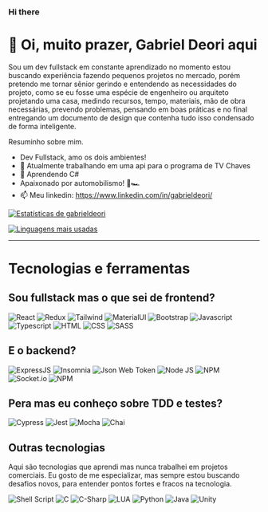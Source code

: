 ### Hi there 

# 👋 Oi, muito prazer, Gabriel Deori aqui
Sou um dev fullstack em constante aprendizado no momento estou buscando experiência fazendo pequenos projetos no mercado, porém pretendo me tornar sênior gerindo e entendendo as necessidades do projeto, como se eu fosse uma espécie de engenheiro ou arquiteto projetando uma casa, medindo recursos, tempo, materiais, mão de obra necessárias, prevendo problemas, pensando em boas práticas e no final entregando um documento de design que contenha tudo isso condensado de forma inteligente.

Resuminho sobre mim.
- Dev Fullstack, amo os dois ambientes!
- 🔭 Atualmente trabalhando em uma api para o programa de TV Chaves
- 🐍 Aprendendo C#
- Apaixonado por automobilismo! 🏁🏎️
- 📫 Meu linkedin: https://www.linkedin.com/in/gabrieldeori/

[![Estatísticas de gabrieldeori](https://github-readme-stats.vercel.app/api?username=gabrieldeori&show_icons=true&bg_color=0d1117&title_color=58a6ff&text_color=58a6ff&icon_color=e5e5e5)](https://github.com/gabrieldeori)

[![Linguagens mais usadas](https://github-readme-stats.vercel.app/api/top-langs/?username=gabrieldeori&show_icons=true&bg_color=0d1117&title_color=58a6ff&text_color=58a6ff&icon_color=e5e5e5)](https://github.com/gabrieldeori)

---

# Tecnologias e ferramentas
## Sou fullstack mas o que sei de frontend?
![React](https://img.shields.io/badge/React-20232A?style=for-the-badge&logo=react&logoColor=61DAFB)
![Redux](https://img.shields.io/badge/Redux-593D88?style=for-the-badge&logo=redux&logoColor=white)
![Tailwind](https://img.shields.io/badge/Tailwind_CSS-38B2AC?style=for-the-badge&logo=tailwind-css&logoColor=white)
![MaterialUI](https://img.shields.io/badge/Material%20UI-007FFF?style=for-the-badge&logo=mui&logoColor=white)
![Bootstrap](https://img.shields.io/badge/Bootstrap-563D7C?style=for-the-badge&logo=bootstrap&logoColor=white)
![Javascript](https://img.shields.io/badge/JavaScript-F7DF1E?style=for-the-badge&logo=javascript&logoColor=black)
![Typescript](https://img.shields.io/badge/TypeScript-007ACC?style=for-the-badge&logo=typescript&logoColor=white)
![HTML](https://img.shields.io/badge/HTML5-E34F26?style=for-the-badge&logo=html5&logoColor=white)
![CSS](https://img.shields.io/badge/CSS3-1572B6?style=for-the-badge&logo=css3&logoColor=white)
![SASS](https://img.shields.io/badge/Sass-CC6699?style=for-the-badge&logo=sass&logoColor=white)

## E o backend?
![ExpressJS](https://img.shields.io/badge/Express.js-000000?style=for-the-badge&logo=express&logoColor=white)
![Insomnia](https://img.shields.io/badge/Insomnia-5849be?style=for-the-badge&logo=Insomnia&logoColor=white)
![Json Web Token](https://img.shields.io/badge/JWT-000000?style=for-the-badge&logo=JSON%20web%20tokens&logoColor=white)
![Node JS](https://img.shields.io/badge/Node.js-339933?style=for-the-badge&logo=nodedotjs&logoColor=white)
![NPM](https://img.shields.io/badge/npm-CB3837?style=for-the-badge&logo=npm&logoColor=white)
![Socket.io](https://img.shields.io/badge/Socket.io-010101?&style=for-the-badge&logo=Socket.io&logoColor=white)
![NPM](https://img.shields.io/badge/npm-CB3837?style=for-the-badge&logo=npm&logoColor=white)

## Pera mas eu conheço sobre TDD e testes?
![Cypress](https://img.shields.io/badge/Cypress-17202C?style=for-the-badge&logo=cypress&logoColor=white)
![Jest](https://img.shields.io/badge/Jest-C21325?style=for-the-badge&logo=jest&logoColor=white)
![Mocha](https://img.shields.io/badge/Mocha-8D6748?style=for-the-badge&logo=Mocha&logoColor=white)
![Chai](https://img.shields.io/badge/chai-A30701?style=for-the-badge&logo=chai&logoColor=white)

## Outras tecnologias
Aqui são tecnologias que aprendi mas nunca trabalhei em projetos comerciais. Eu gosto de me especializar, mas sempre estou buscando desafios novos, para entender pontos fortes e fracos na tecnologia.

![Shell Script](https://img.shields.io/badge/Shell_Script-121011?style=for-the-badge&logo=gnu-bash&logoColor=white)
![C](https://img.shields.io/badge/C-00599C?style=for-the-badge&logo=c&logoColor=white)
![C-Sharp](https://img.shields.io/badge/C%23-239120?style=for-the-badge&logo=c-sharp&logoColor=white)
![LUA](https://img.shields.io/badge/Lua-2C2D72?style=for-the-badge&logo=lua&logoColor=white)
![Python](https://img.shields.io/badge/Python-FFD43B?style=for-the-badge&logo=python&logoColor=darkgreen)
![Java](https://img.shields.io/badge/Java-ED8B00?style=for-the-badge&logo=java&logoColor=white)
![Unity](https://img.shields.io/badge/Unity-100000?style=for-the-badge&logo=unity&logoColor=white)
